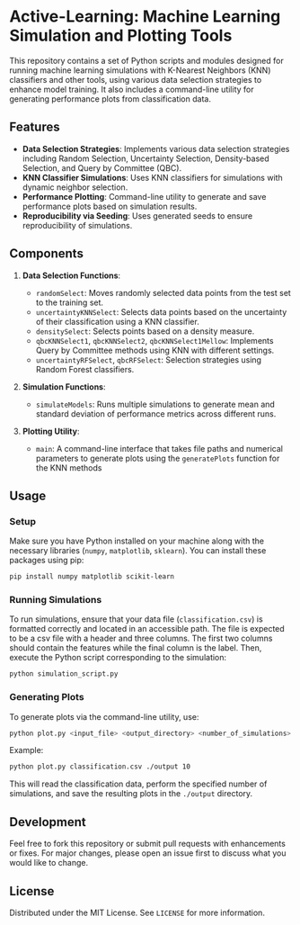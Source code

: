 # Active-Learning: Machine Learning Simulation and Plotting Tools

This repository contains a set of Python scripts and modules designed for running machine learning simulations with K-Nearest Neighbors (KNN) classifiers and other tools, using various data selection strategies to enhance model training. It also includes a command-line utility for generating performance plots from classification data.

## Features

- **Data Selection Strategies**: Implements various data selection strategies including Random Selection, Uncertainty Selection, Density-based Selection, and Query by Committee (QBC).
- **KNN Classifier Simulations**: Uses KNN classifiers for simulations with dynamic neighbor selection.
- **Performance Plotting**: Command-line utility to generate and save performance plots based on simulation results.
- **Reproducibility via Seeding**: Uses generated seeds to ensure reproducibility of simulations.

## Components

1. **Data Selection Functions**:
   - `randomSelect`: Moves randomly selected data points from the test set to the training set.
   - `uncertaintyKNNSelect`: Selects data points based on the uncertainty of their classification using a KNN classifier.
   - `densitySelect`: Selects points based on a density measure.
   - `qbcKNNSelect1`, `qbcKNNSelect2`, `qbcKNNSelect1Mellow`: Implements Query by Committee methods using KNN with different settings.
   - `uncertaintyRFSelect`, `qbcRFSelect`: Selection strategies using Random Forest classifiers.

2. **Simulation Functions**:
   - `simulateModels`: Runs multiple simulations to generate mean and standard deviation of performance metrics across different runs.

3. **Plotting Utility**:
   - `main`: A command-line interface that takes file paths and numerical parameters to generate plots using the `generatePlots` function for the KNN methods

## Usage

### Setup
Make sure you have Python installed on your machine along with the necessary libraries (`numpy`, `matplotlib`, `sklearn`). You can install these packages using pip:

```bash
pip install numpy matplotlib scikit-learn
```

### Running Simulations
To run simulations, ensure that your data file (`classification.csv`) is formatted correctly and located in an accessible path. The file is expected to be a csv file with a header and three columns. The first two columns should contain the features while the final column is the label. Then, execute the Python script corresponding to the simulation:

```bash
python simulation_script.py
```

### Generating Plots
To generate plots via the command-line utility, use:

```bash
python plot.py <input_file> <output_directory> <number_of_simulations>
```

Example:
```bash
python plot.py classification.csv ./output 10
```

This will read the classification data, perform the specified number of simulations, and save the resulting plots in the `./output` directory.

## Development

Feel free to fork this repository or submit pull requests with enhancements or fixes. For major changes, please open an issue first to discuss what you would like to change.

## License

Distributed under the MIT License. See `LICENSE` for more information.
